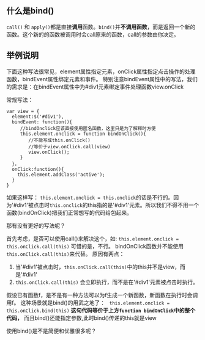 ## 什么是bind()
`call()` 和 `apply()`都是直接**调用**函数。`bind()`并**不调用函数**，而是返回一个新的函数。这个新的的函数被调用时会call原来的函数，call的参数由你决定。

## 举例说明

下面这种写法很常见，element属性指定元素，onClick属性指定点击操作的处理函数，bindEvent属性绑定元素和事件。
特别注意bindEvent属性中的写法，我们的需求是：在bindEvent属性中为#div1元素绑定事件处理函数view.onClick 

常规写法：
```
var view = {
  element:$('#div1'),
  bindEvent: function(){
     //bindOnclick应该直接使用匿名函数，这里只是为了解释时方便
     this.element.onclick = function bindOnClick(){
        //不能写成this.onClick()
        //等价于view.onClick.call(view)
        view.onClick();
     }
  }，
  onClick:function(){
    this.element.addClass('active');
  }
}

```

如果这样写： `this.element.onclick = this.onclick`的话是不行的。因为'#div1'被点击时`this.onclick`的this指的是'#div1'元素。所以我们不得不用一个函数(bindOnClick)把我们正常想写的代码给包起来。

那有没有更好的写法呢？

首先考虑，是否可以使用call()来解决这个，如: `this.element.onclick = this.onClick.call(this)` 
可惜的是，不行。  bindOnClick函数并不能使用`this.onClick.call(this)`来代替。 原因有两点：
1. 当'#div1'被点击时，`this.onClick.call(this)`中的this并不是view，而是'#div1'
2. `this.onClick.call(this)` 会立即执行，而不是在'#div1'元素被点击时执行。

假设已有函数f，是不是有一种方法可以为f生成一个新函数，新函数在执行时会调用f。
这种场景就是bind()的用武之地了： ` this.element.onclick = this.onClick.bind(this)` **这句代码等价于上方`function bindOnClick`中的整个代码，** 而且bind()还能指定参数,此时bind()传递的this就是view

使用bind()是不是简便和优雅很多呢？
